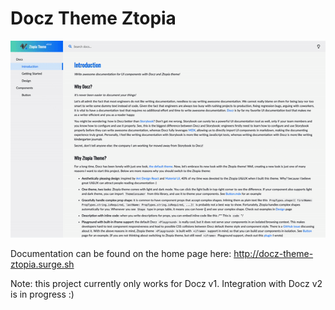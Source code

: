 # Docz Theme Ztopia

<img src="./public/images/demo.gif">

Documentation can be found on the home page here: http://docz-theme-ztopia.surge.sh

Note: this project currently only works for Docz v1. Integration with Docz v2 is in progress :)
